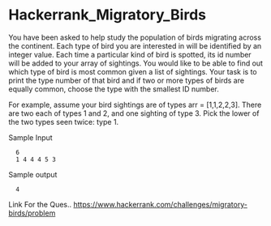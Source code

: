# Hackerrank_Migratory_Birds
You have been asked to help study the population of birds migrating across the continent.
Each type of bird you are interested in will be identified by an integer value.
Each time a particular kind of bird is spotted, its id number will be added to your array of sightings.
You would like to be able to find out which type of bird is most common given a list of sightings.
Your task is to print the type number of that bird and if two or more types of birds are equally common, choose the type with the smallest ID number.

For example, assume your bird sightings are of types arr = [1,1,2,2,3].
There are two each of types 1 and 2, and one sighting of type 3. Pick the lower of the two types seen twice: type 1.

Sample Input
      
      6
      1 4 4 4 5 3

Sample output
      
      4

Link For the Ques..
https://www.hackerrank.com/challenges/migratory-birds/problem
